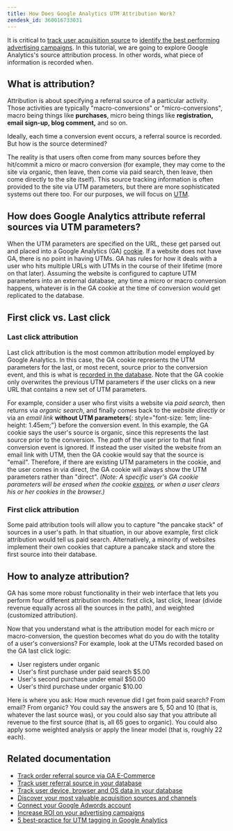 ```yaml
---
title: How Does Google Analytics UTM Attribution Work?
zendesk_id: 360016733031
---
```


It is critical to [track user acquisition source](../data-analyst/analysis/google-track-user-acq.md) to [identify the best performing advertising campaigns](../data-analyst/analysis/most-value-source-channel.md). In this tutorial, we are going to explore Google Analytics\'s source attribution process. In other words, what piece of information is recorded when.

## What is attribution?

Attribution is about specifying a referral source of a particular activity. Those activities are typically \"macro-conversions\" or \"micro-conversions\", macro being things like **purchases**, micro being things like **registration, email sign-up, blog comment,** and so on.

Ideally, each time a conversion event occurs, a referral source is recorded. But how is the source determined?

The reality is that users often come from many sources before they hit/commit a micro or macro conversion (for example, they may come to the site via organic, then leave, then come via paid search, then leave, then come directly to the site itself). This source tracking information is often provided to the site via UTM parameters, but there are more sophisticated systems out there too. For our purposes, we will focus on [UTM](https://support.google.com/analytics/answer/1033867?hl=en&ref_topic=1032998).

## How does Google Analytics attribute referral sources via UTM parameters?

When the UTM parameters are specified on the URL, these get parsed out and placed into a Google Analytics (GA) [cookie](https://en.wikipedia.org/wiki/HTTP_cookie). If a website does not have GA, there is no point in having UTMs. GA has rules for how it deals with a user who hits multiple URLs with UTMs in the course of their lifetime (more on that later). Assuming the website is configured to capture UTM parameters into an external database, any time a micro or macro conversion happens, whatever is in the GA cookie at the time of conversion would get replicated to the database.

## First click vs. Last click

### Last click attribution

Last click attribution is the most common attribution model employed by Google Analytics. In this case, the GA cookie represents the UTM parameters for the last, or most recent, source prior to the conversion event, and this is what is [recorded in the database](../data-analyst/analysis/google-track-user-acq.md). Note that the GA cookie only overwrites the previous UTM parameters if the user clicks on a new URL that contains a new set of UTM parameters.

For example, consider a user who first visits a website via *paid search*, then returns via *organic search*, and finally comes back to the *website directly* or via an *email link* **without UTM parameters**{: style="font-size: 1em; line-height: 1.45em;"} before the conversion event. In this example, the GA cookie says the user's source is organic, since this represents the last source prior to the conversion. The *path* of the user prior to that final conversion event is ignored. If instead the user visited the website from an email link with UTM, then the GA cookie would say that the source is \"email\". Therefore, if there are existing UTM parameters in the cookie, and the user comes in via direct, the GA cookie will always show the UTM parameters rather than \"direct\". *(Note: A specific user\'s GA cookie parameters will be erased when the cookie [expires](https://developers.google.com/analytics/devguides/collection/analyticsjs/cookie-usage), or when a user clears his or her cookies in the browser.)*

### First click attribution

Some paid attribution tools will allow you to capture \"the pancake stack\" of sources in a user\'s path. In that situation, in our above example, first click attribution would tell us paid search. Alternatively, a minority of websites implement their own cookies that capture a pancake stack and store the first source into their database.

## How to analyze attribution?

GA has some more robust functionality in their web interface that lets you perform four different attribution models:  first click, last click, linear (divide revenue equally across all the sources in the path), and weighted (customized attribution).

Now that you understand what is the attribution model for each micro or macro-conversion, the question becomes what do you do with the totality of a user\'s conversions?  For example, look at the UTMs recorded based on the GA last click logic:

*  User registers under organic
*  User\'s first purchase under paid search $5.00
*  User\'s second purchase under email $50.00
*  User\'s third purchase under organic $10.00

Here is where you ask: How much revenue did I get from paid search?  From email?  From organic?  You could say the answers are 5, 50 and 10 (that is, whatever the last source was), or you could also say that you attribute all revenue to the first source (that is, all 65 goes to organic). You could also apply some weighted analysis or apply the linear model (that is, roughly 22 each).

## Related documentation

*  [Track order referral source via GA E-Commerce](../data-analyst/importing-data/integrations/google-ecommerce.md)
*  [Track user referral source in your database](../data-analyst/analysis/google-track-user-acq.md)
*  [Track user device, browser and OS data in your database](../data-analyst/analysis/google-track-user-acq.md)
*  [Discover your most valuable acquisition sources and channels](../data-analyst/analysis/most-value-source-channel.md)
*  [Connect your Google Adwords account](../data-analyst/importing-data/integrations/google-adwords.md)
*  [Increase ROI on your advertising campaigns](../data-analyst/analysis/roi-ad-camp.md)
*  [5 best-practice for UTM tagging in Google Analytics](../best-practices/utm-tagging-google.md)
